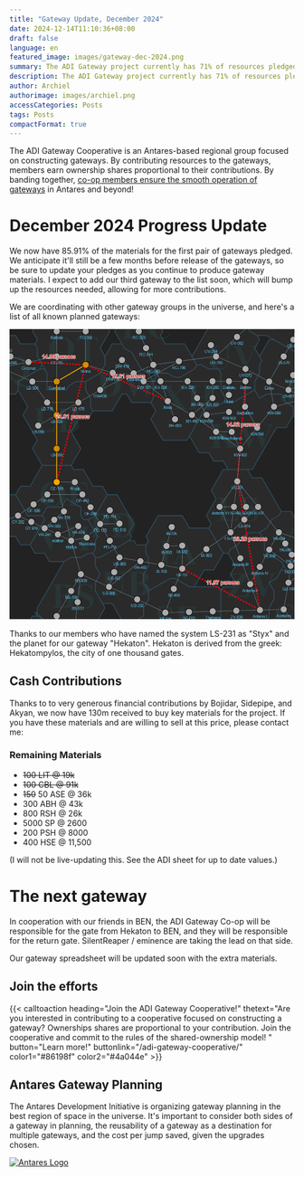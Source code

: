 ```yaml
---
title: "Gateway Update, December 2024"
date: 2024-12-14T11:10:36+08:00
draft: false
language: en
featured_image: images/gateway-dec-2024.png
summary: The ADI Gateway project currently has 71% of resources pledged! 
description: The ADI Gateway project currently has 71% of resources pledged!
author: Archiel
authorimage: images/archiel.png
accessCategories: Posts
tags: Posts
compactFormat: true
---
```


The ADI Gateway Cooperative is an Antares-based regional group focused on constructing gateways. By contributing resources to the gateways, members earn ownership shares proportional to their contributions. By banding together, [co-op members ensure the smooth operation of gateways](adi-gateway-cooperative/) in Antares and beyond!

# December 2024 Progress Update

We now have 85.91% of the materials for the first pair of gateways pledged. We anticipate it'll still be a few months before release of the gateways, so be sure to update your pledges as you continue to produce gateway materials. I expect to add our third gateway to the list soon, which will bump up the resources needed, allowing for more contributions.

We are coordinating with other gateway groups in the universe, and here's a list of all known planned gateways:

![Map of the universe with a few gateway lines added.](in-progress-dec-2024.png)

Thanks to our members who have named the system LS-231 as "Styx" and the planet for our gateway "Hekaton". Hekaton is derived from the greek: Hekatompylos, the city of one thousand gates.

## Cash Contributions

Thanks to to very generous financial contributions by Bojidar, Sidepipe, and Akyan, we now have 130m received to buy key materials for the project. If you have these materials and are willing to sell at this price, please contact me:

### Remaining Materials

* ~~100 LIT @ 19k~~
* ~~100 CBL @ 91k~~
* ~~150~~ 50 ASE @ 36k
* 300 ABH @ 43k
* 800 RSH @ 26k
* 5000 SP @ 2600
* 200 PSH @ 8000
* 400 HSE @ 11,500

(I will not be live-updating this. See the ADI sheet for up to date values.)

# The next gateway

In cooperation with our friends in BEN, the ADI Gateway Co-op will be responsible for the gate from Hekaton to BEN, and they will be responsible for the return gate. SilentReaper / eminence are taking the lead on that side.

Our gateway spreadsheet will be updated soon with the extra materials. 

## Join the efforts

{{< calltoaction heading="Join the ADI Gateway Cooperative!" thetext="Are you interested in contributing to a cooperative focused on constructing a gateway? Ownerships shares are proportional to your contribution. Join the cooperative and commit to the rules of the shared-ownership model! " button="Learn more!" buttonlink="/adi-gateway-cooperative/"  color1="#86198f" color2="#4a044e" >}}

## Antares Gateway Planning

The Antares Development Initiative is organizing gateway planning in the best region of space in the universe. It's important to consider both sides of a gateway in planning, the reusability of a gateway as a destination for multiple gateways, and the cost per jump saved, given the upgrades chosen.

[![Antares Logo](/images/ADI-Discord.png)](https://discord.gg/gmx7br5XBQ)

